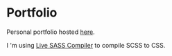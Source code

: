 # Portfolio

Personal portfolio hosted [here](https://maodematos.rf.gd/).

I 'm using [Live SASS Compiler](https://marketplace.visualstudio.com/items?itemName=glenn2223.live-sass) to compile SCSS to CSS.